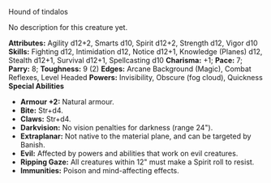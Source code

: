 Hound of tindalos

No description for this creature yet.

**Attributes:** Agility d12+2, Smarts d10, Spirit d12+2, Strength d12,
Vigor d10
**Skills:** Fighting d12, Intimidation d12, Notice d12+1, Knowledge
(Planes) d12, Stealth d12+1, Survival d12+1, Spellcasting d10
**Charisma:** +1; **Pace:** 7; **Parry:** 8; **Toughness:** 9 (2)
**Edges:** Arcane Background (Magic), Combat Reflexes, Level Headed
**Powers:** Invisibility, Obscure (fog cloud), Quickness
**Special Abilities**
- **Armour +2:** Natural armour.
- **Bite:** Str+d4.
- **Claws:** Str+d4.
- **Darkvision:** No vision penalties for darkness (range 24").
- **Extraplanar:** Not native to the material plane, and can be targeted
by Banish.
- **Evil:** Affected by powers and abilities that work on evil
creatures.
- **Ripping Gaze:** All creatures within 12" must make a Spirit roll to
resist.
- **Immunities:** Poison and mind-affecting effects.

